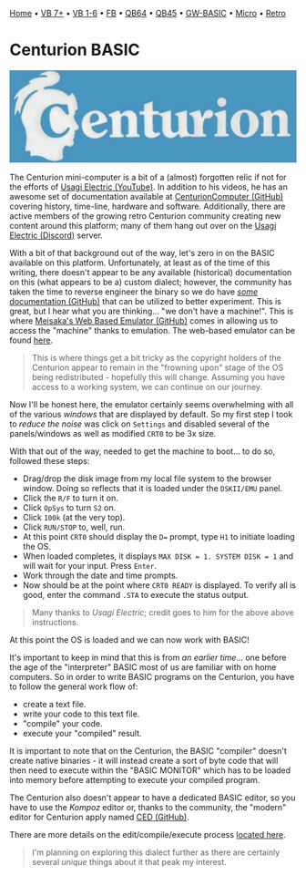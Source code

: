 [Home](https://gotbasic.com) • [VB 7+](vb.md) • [VB 1-6](vb6.md) • [FB](freebasic.md) • [QB64](qb64.md) • [QB45](qb.md) • [GW-BASIC](gw-basic.md) • [Micro](micro.md) • [Retro](retro.md)

# Centurion BASIC

![Centurion](images/centurion.png)

The Centurion mini-computer is a bit of a (almost) forgotten relic if not for the efforts of [Usagi Electric (YouTube)](https://www.youtube.com/playlist?list=PLnw98JPyObn0wJFdbcRDP7LMz8Aw2T97V). In addition to his videos, he has an awesome set of documentation available at [CenturionComputer (GitHub)](https://github.com/Nakazoto/CenturionComputer) covering history, time-line, hardware and software. Additionally, there are active members of the growing retro Centurion community creating new content around this platform; many of them hang out over on the [Usagi Electric (Discord)](https://www.youtube.com/redirect?event=video_description&redir_token=QUFFLUhqbkFOam55OGhyYmNCdHY5eWFGb0tYb2VySUZQUXxBQ3Jtc0tuNDUtQjNVTnJSNFVWTXF4c1NMNFFsNndjQUJNcXpVWUU3TTVZYm9uNmhvdE1UVUtYaVMxNU4wNkIwblhDck80Nm1SbnFZT0kzRHdGeGE1aEFtUDkwWlZIN3RmdS16bllnNlZmYVZKYmR4WHltbElvdw&q=https%3A%2F%2Fdiscord.gg%2Fp7UsfHD&v=0k3Mb6SSLAk) server.

With a bit of that background out of the way, let's zero in on the BASIC available on this platform. Unfortunately, at least as of the time of this writing, there doesn't appear to be any available (historical) documentation on this (what appears to be a) custom dialect; however, the community has taken the time to reverse engineer the binary so we do have [*some* documentation (GitHub)](https://github.com/Nakazoto/CenturionComputer/wiki/BASIC-(Basic-Programming-Language)) that can be utilized to better experiment. This is great, but I hear what you are thinking... "we don't have a machine!". This is where [Meisaka's Web Based Emulator (GitHub)](https://github.com/Nakazoto/CenturionComputer/wiki/Meisaka's-Web-Based-Emulator) comes in allowing us to access the "machine" thanks to emulation. The web-based emulator can be found [here](https://eciv.net/meisaka/cen/cen.html).

> This is where things get a bit tricky as the copyright holders of the Centurion appear to remain in the "frowning upon" stage of the OS being redistributed - hopefully this will change. Assuming you have access to a working system, we can continue on our journey.

Now I'll be honest here, the emulator certainly seems overwhelming with all of the various *windows* that are displayed by default. So my first step I took to *reduce the noise* was click on `Settings` and disabled several of the panels/windows as well as modified `CRT0` to be 3x size.

With that out of the way, needed to get the machine to boot... to do so, followed these steps:

- Drag/drop the disk image from my local file system to the browser window. Doing so reflects that it is loaded under the `DSKII/EMU` panel.
- Click the `R/F` to turn it on.
- Click `OpSys` to turn `S2` on.
- Click `100k` (at the very top).
- Click `RUN/STOP` to, well, run.
- At this point `CRT0` should display the `D=` prompt, type `H1` to initiate loading the OS.
- When loaded completes, it displays `MAX DISK = 1. SYSTEM DISK = 1` and will wait for your input. Press `Enter`.
- Work through the date and time prompts.
- Now should be at the point where `CRT0 READY` is displayed. To verify all is good, enter the command `.STA` to execute the status output.

> Many thanks to *Usagi Electric*; credit goes to him for the above above instructions.

At this point the OS is loaded and we can now work with BASIC!

It's important to keep in mind that this is from *an earlier time*... one before the age of the "interpreter" BASIC most of us are familiar with on home computers. So in order to write BASIC programs on the Centurion, you have to follow the general work flow of:

- create a text file.
- write your code to this text file.
- "compile" your code.
- execute your "compiled" result.

It is important to note that on the Centurion, the BASIC "compiler" doesn't create native binaries - it will instead create a sort of byte code that will then need to execute within the "BASIC MONITOR" which has to be loaded into memory before attempting to execute your compiled program.

The Centurion also doesn't appear to have a dedicated BASIC editor, so you have to use the *Kompoz* editor or, thanks to the community, the "modern" editor for Centurion apply named [CED (GitHub)](https://github.com/Nakazoto/CenturionComputer/wiki/CED).

There are more details on the edit/compile/execute process [located here](https://github.com/Nakazoto/CenturionComputer/wiki/BASIC-(Basic-Programming-Language)).

> I'm planning on exploring this dialect further as there are certainly several *unique* things about it that peak my interest.

